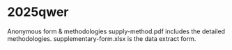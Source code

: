 # 2025qwer
Anonymous form &amp; methodologies
supply-method.pdf includes the detailed methodologies.
supplementary-form.xlsx is the data extract form.
